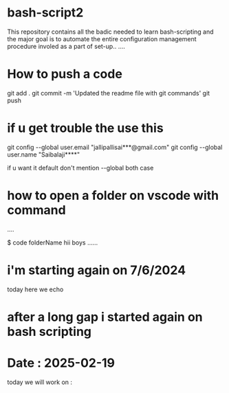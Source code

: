 # bash-script2

This repository contains all the badic needed  to learn bash-scripting
and the major goal is to automate the entire configuration management procedure
involed as a part of set-up..
....

# How to push a code

git add . 
git commit -m 'Updated the readme file with git commands'
git push

# if u get trouble the use this

git config --global user.email "jallipallisai***@gmail.com"
git config --global user.name "Saibalaji****"

if u want it default don't mention --global both  case

# how to  open a folder on vscode with command

....
   
   $ code folderName 
 hii boys
......

# i'm starting again on 7/6/2024

today here we echo

# after a long gap i started again on bash scripting 

# Date : 2025-02-19

today we will work on :






